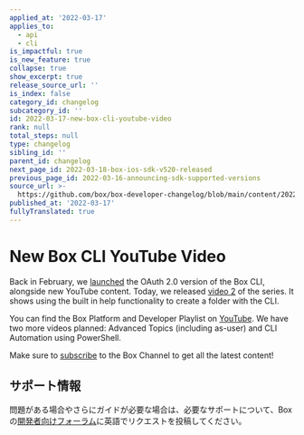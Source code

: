 ```yaml
---
applied_at: '2022-03-17'
applies_to:
  - api
  - cli
is_impactful: true
is_new_feature: true
collapse: true
show_excerpt: true
release_source_url: ''
is_index: false
category_id: changelog
subcategory_id: ''
id: 2022-03-17-new-box-cli-youtube-video
rank: null
total_steps: null
type: changelog
sibling_id: ''
parent_id: changelog
next_page_id: 2022-03-18-box-ios-sdk-v520-released
previous_page_id: 2022-03-16-announcing-sdk-supported-versions
source_url: >-
  https://github.com/box/box-developer-changelog/blob/main/content/2022/03-17-new-box-cli-youtube-video.md
published_at: '2022-03-17'
fullyTranslated: true
---
```

# New Box CLI YouTube Video

Back in February, we [launched][3] the OAuth 2.0 version of the Box CLI, alongside new YouTube content. Today, we released [video 2][4] of the series. It shows using the built in help functionality to create a folder with the CLI.

<!-- more -->

You can find the Box Platform and Developer Playlist on [YouTube][2]. We have two more videos planned: Advanced Topics (including as-user) and CLI Automation using PowerShell.

Make sure to [subscribe][5] to the Box Channel to get all the latest content!

## サポート情報

問題がある場合やさらにガイドが必要な場合は、必要なサポートについて、Boxの[開発者向けフォーラム][1]に英語でリクエストを投稿してください。

[1]: https://support.box.com/hc/en-us/community/topics/360001932973-Platform-and-Developer-Forum

[2]: https://www.youtube.com/playlist?list=PL0F3BD5B64D6A39F1

[3]: https://developer.box.com/changelog/#2022-02-01-box-cli-v300-released

[4]: https://www.youtube.com/watch?v=66wlIyS07Aw&list=PL0F3BD5B64D6A39F1&index=2

[5]: https://www.youtube.com/user/box/featured
